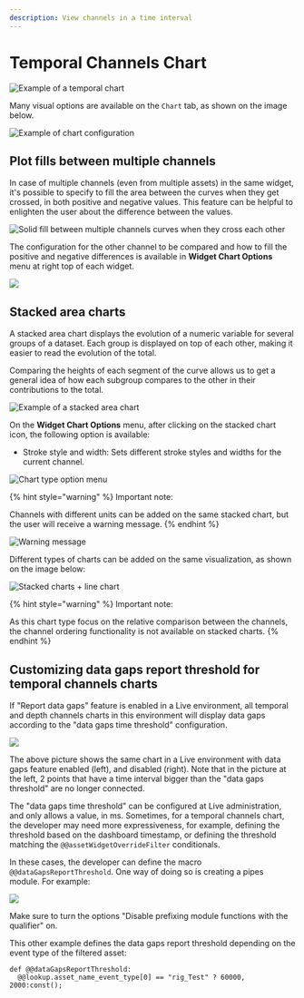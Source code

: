 ```yaml
---
description: View channels in a time interval
---
```


# Temporal Channels Chart

![Example of a temporal chart](<../../../.gitbook/assets/image (307).png>)

Many visual options are available on the `Chart` tab, as shown on the image below.

![Example of chart configuration](<../../../.gitbook/assets/image (144).png>)

## Plot fills between multiple channels

In case of multiple channels (even from multiple assets) in the same widget, it's possible to specify to fill the area between the curves when they get crossed, in both positive and negative values. This feature can be helpful to enlighten the user about the difference between the values.

![Solid fill between multiple channels curves when they cross each other](https://gblobscdn.gitbook.com/assets%2F-Lno5CP\_Y4IUtBWLlJZl%2F-MhaV1fVYUIkDpTv0uqa%2F-MhaYyG42cSMX\_0Ny\_we%2Fimage.png?alt=media\&token=97fdcf6c-465f-40ac-b8ff-243fa2629a59)

The configuration for the other channel to be compared and how to fill the positive and negative differences is available in **Widget Chart Options** menu at right top of each widget.

![](<../../../.gitbook/assets/image (149).png>)

## Stacked area charts

A stacked area chart displays the evolution of a numeric variable for several groups of a dataset. Each group is displayed on top of each other, making it easier to read the evolution of the total.

Comparing the heights of each segment of the curve allows us to get a general idea of how each subgroup compares to the other in their contributions to the total.

![Example of a stacked area chart](<../../../.gitbook/assets/image (402).png>)

On the **Widget Chart Options** menu, after clicking on the stacked chart icon, the following option is available:

* Stroke style and width: Sets different stroke styles and widths for the current channel.

![Chart type option menu](<../../../.gitbook/assets/image (239).png>)

{% hint style="warning" %}
Important note:

Channels with different units can be added on the same stacked chart, but the user will receive a warning message.
{% endhint %}

![Warning message](<../../../.gitbook/assets/image (226).png>)

Different types of charts can be added on the same visualization, as shown on the image below:

![Stacked charts + line chart](<../../../.gitbook/assets/image (4).png>)

{% hint style="warning" %}
Important note:

As this chart type focus on the relative comparison between the channels, the channel ordering functionality is not available on stacked charts.
{% endhint %}

## Customizing data gaps report threshold for temporal channels charts

If "Report data gaps" feature is enabled in a Live environment, all temporal and depth channels charts in this environment will display data gaps according to the "data gaps time threshold" configuration.

![](../../../.gitbook/assets/dataGaps-time.png)

The above picture shows the same chart in a Live environment with data gaps feature enabled (left), and disabled (right). Note that in the picture at the left, 2 points that have a time interval bigger than the "data gaps threshold" are no longer connected.

The "data gaps time threshold" can be configured at Live administration, and only allows a value, in ms. Sometimes, for a temporal channels chart, the developer may need more expressiveness, for example, defining the threshold based on the dashboard timestamp, or defining the threshold matching the `@@assetWidgetOverrideFilter` conditionals.

In these cases, the developer can define the macro `@@dataGapsReportThreshold`. One way of doing so is creating a pipes module. For example:

![](../../../.gitbook/assets/dataGapsReportThreshold-1.png)

Make sure to turn the options "Disable prefixing module functions with the qualifier" on.

This other example defines the data gaps report threshold depending on the event type of the filtered asset:

```
def @@dataGapsReportThreshold:
  @@lookup.asset_name_event_type[0] == "rig_Test" ? 60000, 2000:const();
```
